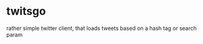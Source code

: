 twitsgo
=======

rather simple twitter client, that loads tweets based on a hash tag or search param